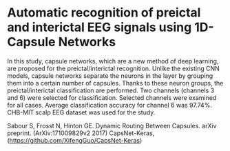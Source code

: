 # Automatic recognition of preictal and interictal EEG signals using 1D-Capsule Networks

In this study, capsule networks, which are a new method of deep learning, are proposed for the preictal/interictal recognition. Unlike the existing CNN models, capsule networks separate the neurons in the layer by grouping them into a certain number of capsules. Thanks to these neuron groups, the preictal/interictal classification are performed. Two channels (channels 3 and 6) were selected for classification. Selected channels were examined for all cases. Average classification accuracy for channel 6 was 97.74%.  CHB-MIT scalp EEG dataset was used for the study.

Sabour S, Frosst N, Hinton GE. Dynamic Routing Between Capsules. arXiv preprint. (ArXiv:171009829v2 2017)
CapsNet-Keras, (https://github.com/XifengGuo/CapsNet-Keras)
